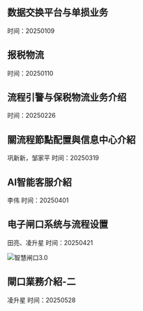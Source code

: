 ## 数据交换平台与单损业务

时间：20250109

## 报税物流

时间：20250110

## 流程引警与保税物流业务介绍

时间：20250226

##  關流程節點配置與信息中心介紹 

巩新新，邹家平 时间：20250319

##  AI智能客服介紹 

李伟 时间：20250401

## 电子闸口系统与流程设置

田亮、凌升星 时间：20250421

![智慧闸口3.0](D:\Notes\MyNote\学习笔记\images\智慧闸口3.0.png)

##  閘口業務介紹-二 

凌升星 时间：20250528